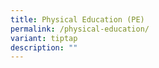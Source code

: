 ```yaml
---
title: Physical Education (PE)
permalink: /physical-education/
variant: tiptap
description: ""
---
```

<p></p>